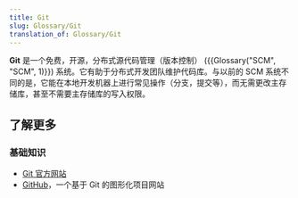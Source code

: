 ```yaml
---
title: Git
slug: Glossary/Git
translation_of: Glossary/Git
---
```

**Git** 是一个免费，开源，分布式源代码管理（版本控制） ({{Glossary("SCM", "SCM", 1)}}) 系统。它有助于分布式开发团队维护代码库。与以前的 SCM 系统不同的是，它能在本地开发机器上进行常见操作（分支，提交等），而无需更改主存储库，甚至不需要主存储库的写入权限。

## 了解更多

### 基础知识

- [Git 官方网站](https://git-scm.com/)
- [GitHub](https://github.com/)，一个基于 Git 的图形化项目网站
